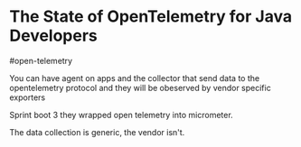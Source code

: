 
# The State of OpenTelemetry for Java Developers

#open-telemetry 

You can have agent on apps
and the collector that send data to the opentelemetry protocol and they will be obeserved by vendor specific exporters

Sprint boot 3 they wrapped open telemetry into micrometer.

The data collection is generic, the vendor isn't.